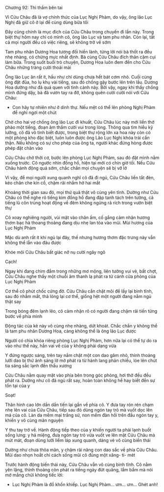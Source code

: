 




Chương 92: Thì thầm bên tai

Vì Cửu Châu đã là vợ chính thức của Lục Nghị Phàm, do vậy, ông lão Lục Nghị đã giữ cô ở lại để cùng dùng bữa tối

Đây cũng chính là mục đích của Cửu Châu trong chuyến đi lần này. Trong biệt thự hôm nay chỉ có mình cô, ông lão Lục và tam phu nhân. Còn lại, tất cả mọi người đều có việc riêng, sẽ không trở về sớm

Tam phu nhân Dương Hoa tương đối hiền lành, từng lời nói bà thốt ra đều nhẹ nhàng, có chừng mực nhất định. Bà cùng Cửu Châu đích thân cặm cụi làm bữa. Trong suốt buổi trò chuyện, Dương Hoa luôn đem đến cho Cửu Châu những tràng cười thoải mái

Ông lão Lục ăn rất ít, hầu như chỉ dùng chưa hết bát cơm nhỏ. Cuối cùng ông đặt đũa, ho lụ khụ vài tiếng, sau đó chống gậy bước lên trên lầu. Dương Hoa dường như đã quá quen với tình cảnh này. Bởi vậy, ngay khi thấy chồng mình đứng dậy, bà đã vươn tay ra đỡ, không quên cười cười nói với Cửu Châu:

- Con hãy tự nhiên như ở dinh thự. Nếu mệt có thể lên phòng Nghị Phàm để nghỉ ngơi một chút

Chờ cho hai vợ chồng ông lão Lục đi khuất, Cửu Châu lúc này mới liền thở phào một tiếng, đoạn âm thầm cười vui trong lòng. Thông qua tìm hiểu kỹ lưỡng, cô đã vô tình biết được, trong biệt thự rộng lớn xa hoa này còn có một phòng kho đặc biệt, luôn luôn được ông Lão Lục Nghị khóa trái cẩn thận. Nếu không có sự cho phép của ông ta, người khác đừng hòng được phép đặt chân vào

Cửu Châu chờ thời cơ, bước lên phòng Lục Nghị Phàm, sau đó đặt mình nằm xuống trước. Cô ngước nhìn đồng hồ, hiện tại mới có chín giờ tối. Nếu Cửu Châu hành động quá sớm, chắc chắn mọi chuyện sẽ bị vỡ lở

Vì vậy, để mọi người xung quanh nghĩ cô đã đi ngủ, Cửu Châu liền tắt đèn, kéo chăn che kín cổ, chậm rãi nhắm hờ hai mắt

Khoảng thời gian sau đó, mọi thứ quả thật vô cùng yên tĩnh. Dường như Cửu Châu có thể nghe rõ tiếng kim đồng hồ đang đập tanh tách trên tường, cả tiếng lũ côn trùng hoạt động về đêm không ngừng rả rích trong vườn biệt thự

Cô xoay nghiêng người, vùi mặt vào chăn ấm, cố gắng cảm nhận hương thơm bạc hà thoang thoảng đang dịu nhẹ lan tỏa vào mũi. Mùi hương của Lục Nghị Phàm

Mặc dù anh rất ít khi ngủ lại đây, thế nhưng hương thơm đặc trưng này vẫn không thể lẫn vào đâu được

Khóe môi Cửu Châu bất giác nở nụ cười ngây ngô

Cạch!

Ngay khi đang chìm đắm trong những mơ mộng, liên tưởng vui vẻ, bất chợt, Cửu Châu nghe thấy một chuỗi âm thanh lạ phát ra từ cánh cửa phòng của Lục Nghị Phàm

Cơ thể cô phút chốc cứng đờ. Cửu Châu cắn chặt môi để lấy lại bình tĩnh, sau đó nhắm mắt, thả lỏng lại cơ thể, giống hệt một người đang nằm ngủ thật say

Trong bóng đêm lạnh lẽo, cô cảm nhận rõ có người đang chậm rãi tiến từng bước về phía mình

Động tác của kẻ này vô cùng nhẹ nhàng, dứt khoát. Chắc chắn y không thể là tam phu nhân Dương Hoa, càng không thể là ông lão Lục được

Người có chìa khóa riêng phòng Lục Nghị Phàm, hơn nữa lại có thể tự do ra vào như thế này, hẳn vai vế của y không phải dạng vừa

Y đứng ngược sáng, trên tay nắm chặt một con dao găm nhỏ, thỉnh thoảng lưỡi dao bị thứ ánh sáng lờ mờ phát ra từ hành lang phản chiếu, lóe lên chút tia sáng sắc lạnh đến thấu xương

Cửu Châu nằm quay mặt vào phía bên trong góc phòng, hơi thở đều đều phát ra. Dường như cô đã ngủ rất say, hoàn toàn không hề hay biết đến sự tồn tại của y

Soạt!

Thân hình cao lớn dần dần tiến lại gần về phía cô. Y đưa tay rón rén chạm nhẹ lên vai của Cửu Châu, tiếp sau đó dùng ngón tay trỏ mà vuốt dọc lên má của cô. Làn da mềm mại trắng sứ, non mềm đàn hồi trên đầu ngón tay y, khiến y vô cùng mãn nguyện

Y thu tay trở về. Hành động tiếp theo của y khiến người ta phải lạnh buốt sống lưng: y há miệng, đưa ngón tay trỏ vừa vuốt ve lên mặt Cửu Châu mà mút mát, đoạn dùng lưỡi liếm láp xung quanh, dáng vẻ vô cùng biến thái

Dường như chưa thỏa mãn, y chậm rãi nâng con dao sắc về phía Cửu Châu. Mũi dao nhọn hoắt chỉ cách sống mũi cô đúng một xăng- ti- mét

Trước hành động biến thái này, Cửu Châu vẫn vô cùng bình tĩnh. Cô nằm yên lặng, thỉnh thoảng còn phát ra tiếng ngáy đứt quãng, lẩm bẩm mà nói mớ mắng chửi không tiếc lời:

- Lục Nghị Phàm là đồ khốn khiếp. Lục Nghị Phàm... ưm... ưm... Ghét anh!





